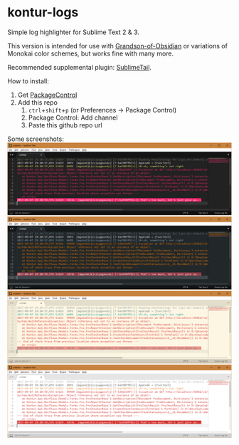 kontur-logs
===========

Simple log highlighter for Sublime Text 2 & 3.

This version is intended for use with [Grandson-of-Obsidian](../../../../jfromaniello/Grandson-of-Obsidian) or variations of Monokai color schemes, but works fine with many more.

Recommended supplemental plugin: [SublimeTail](../../../../vifo/SublimeTail/tree/devel).

How to install:
1. Get [PackageControl](https://packagecontrol.io/installation)
1. Add this repo
   1. `ctrl`+`shift`+`p` (or Preferences → Package Control)
   1. Package Control: Add channel
   1. Paste this github repo url

Some screenshots:
![Monokai Extended](./screenshots/monokai_extended.png?raw=true)
![Grandson of Obsidian](./screenshots/grandson_of_obsidian.png?raw=true)
![Solarized Light](./screenshots/solarized_light.png?raw=true)
![Sizteen](./screenshots/sixteen.png?raw=true)

